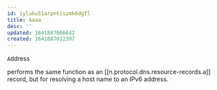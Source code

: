 ```yaml
---
id: iylukv51arpntiszmk6dgfl
title: Aaaa
desc: ''
updated: 1641887066642
created: 1641887012397
---
```



`A`ddress

performs the same function as an [[n.protocol.dns.resource-records.a]] record, but for resolving a host name to an IPv6 address.
